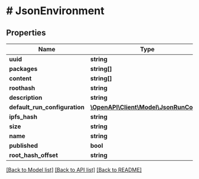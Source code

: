 # # JsonEnvironment

## Properties

Name | Type | Description | Notes
------------ | ------------- | ------------- | -------------
**uuid** | **string** |  | [optional] 
**packages** | **string[]** |  | [optional] 
**content** | **string[]** |  | [optional] 
**roothash** | **string** |  | [optional] 
**description** | **string** |  | [optional] 
**default_run_configuration** | [**\OpenAPI\Client\Model\JsonRunConfig**](JsonRunConfig.md) |  | [optional] 
**ipfs_hash** | **string** |  | [optional] 
**size** | **string** |  | [optional] 
**name** | **string** |  | [optional] 
**published** | **bool** |  | [optional] 
**root_hash_offset** | **string** |  | [optional] 

[[Back to Model list]](../../README.md#documentation-for-models) [[Back to API list]](../../README.md#documentation-for-api-endpoints) [[Back to README]](../../README.md)


